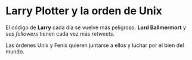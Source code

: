 # Larry Plotter y la orden de Unix

El código de **Larry** cada día se vuelve más peligroso. **Lord Ballmermort** y sus *followers* tienen cada vez más *retweets*.

Las órdenes Unix y Fenix quieren juntarse a ellos y luchar por el bien del mundo.


